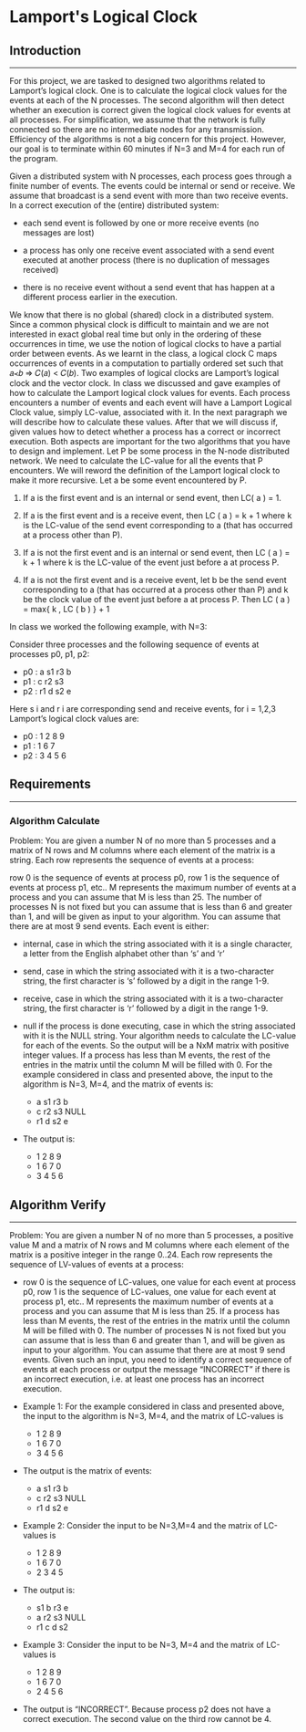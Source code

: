 # Lamport's Logical Clock

## Introduction
___
For this project, we are tasked to designed two algorithms related to Lamport’s logical clock. One is to calculate the logical clock values for the events at each of the N processes. The second algorithm will then detect whether an execution is correct given the logical clock values for events at all processes. For simplification, we assume that the network is fully connected so there are no intermediate nodes for any
transmission. Efficiency of the algorithms is not a big concern for this project. However, our goal is to terminate within 60 minutes if N=3 and M=4 for each run of the program.

Given a distributed system with N processes, each process goes through a finite number of events. The events could be internal or send or receive. We assume that broadcast is a send event with more than two receive events. In a correct execution of the (entire) distributed system:

- each send event is followed by one or more receive events (no messages are lost)

- a process has only one receive event associated with a send event executed at another process (there is no duplication of messages received)

- there is no receive event without a send event that has happen at a different process earlier in the execution.

We know that there is no global (shared) clock in a distributed system. Since a common physical clock is difficult to maintain and we are not interested in exact global real time but only in the ordering of these occurrences in time, we use the notion of logical clocks to have a partial order between events. As we learnt in the class, a logical clock C maps occurrences of events in a computation to partially ordered set
such that 𝑎≺𝑏 ⇒ 𝐶(𝑎) < 𝐶(𝑏). Two examples of logical clocks are Lamport’s logical clock and the vector clock. In class we discussed and gave examples of how to calculate the Lamport logical clock values for events. Each process encounters a number of events and each event will have a Lamport Logical Clock value, simply LC-value, associated with it. In the next paragraph we will describe how to calculate these values.
After that we will discuss if, given values how to detect whether a process has a correct or incorrect execution. Both aspects are important for the two algorithms that you have to design and implement. Let P be some process in the N-node distributed network. We need to calculate the LC-value for all the events that P encounters.
We will reword the definition of the Lamport logical clock to make it more recursive. Let a be some event encountered by P.

1. If a is the first event and is an internal or send event, then LC( a ) = 1.

2. If a is the first event and is a receive event, then LC ( a ) = k + 1 where k is the LC-value of the send event corresponding to a (that has occurred at a process other than P).

3. If a is not the first event and is an internal or send event, then LC ( a ) = k + 1 where k is the LC-value of the event just before a at process P.

4. If a is not the first event and is a receive event, let b be the send event corresponding to a (that has occurred at a process other than P) and k be the clock value of the event just before a at process P. Then
LC ( a ) = max{ k , LC ( b ) } + 1

In class we worked the following example, with N=3:

Consider three processes and the following sequence of events at processes p0, p1, p2:

-    p0 : a s1 r3 b
-    p1 : c r2 s3
-    p2 : r1 d s2 e

Here s i and r i are corresponding send and receive events, for i = 1,2,3
Lamport’s logical clock values are:

-    p0 : 1 2 8 9
-    p1 : 1 6 7
-    p2 : 3 4 5 6

## Requirements
___

### Algorithm Calculate
Problem: You are given a number N of no more than 5 processes and a matrix of N rows and M columns
where each element of the matrix is a string. Each row represents the sequence of events at a process:

row 0 is the sequence of events at process p0, row 1 is the sequence of events at process p1, etc.. M
represents the maximum number of events at a process and you can assume that M is less than 25. The number of processes N is not fixed but you can assume that is less than 6 and greater than 1, and will be given as input to your algorithm. You can assume that there are at most 9 send events. Each event is either:

- internal, case in which the string associated with it is a single character, a letter from the English alphabet other than ‘s’ and ‘r’

- send, case in which the string associated with it is a two-character string, the first character is ‘s’ followed by a digit in the range 1-9.

- receive, case in which the string associated with it is a two-character string, the first character is ‘r’ followed by a digit in the range 1-9.

- null if the process is done executing, case in which the string associated with it is the NULL string. Your algorithm needs to calculate the LC-value for each of the events. So the output will be a NxM matrix with positive integer values. If a process has less than M events, the rest of the entries in the matrix until the column M will be filled with 0. For the example considered in class and presented above, the input to the algorithm is N=3, M=4, and the
matrix of events is:

    - a s1 r3 b
    - c r2 s3 NULL
    - r1 d s2 e
-   The output is:

    - 1 2 8 9 
    - 1 6 7 0
    - 3 4 5 6

## Algorithm Verify
___
Problem: You are given a number N of no more than 5 processes, a positive value M and a matrix of N rows and M columns where each element of the matrix is a positive integer in the range 0..24. Each row represents the sequence of LV-values of events at a process: 

- row 0 is the sequence of LC-values, one
value for each event at process p0, row 1 is the sequence of LC-values, one value for each event at process p1, etc.. M represents the maximum number of events at a process and you can assume that M is less than 25. If a process has less than M events, the rest of the entries in the matrix until the column M
will be filled with 0. The number of processes N is not fixed but you can assume that is less than 6 and greater than 1, and will be given as input to your algorithm. You can assume that there are at most 9 send events. Given such an input, you need to identify a correct sequence of events at each process or output
the message “INCORRECT” if there is an incorrect execution, i.e. at least one process has an incorrect execution.

-   Example 1: For the example considered in class and presented above, the input to the algorithm is N=3, M=4, and the matrix of LC-values is

    - 1 2 8 9
    - 1 6 7 0
    - 3 4 5 6

-   The output is the matrix of events:
    - a s1 r3 b
    - c r2 s3 NULL
    - r1 d s2 e

-   Example 2: Consider the input to be N=3,M=4 and the matrix of LC-values is
    - 1 2 8 9
    - 1 6 7 0
    - 2 3 4 5

-   The output is:
    - s1 b r3 e
    - a r2 s3 NULL
    - r1 c d s2

-   Example 3: Consider the input to be N=3, M=4 and the matrix of LC-values is

    - 1 2 8 9
    - 1 6 7 0
    - 2 4 5 6

-   The output is “INCORRECT”. Because process p2 does not have a correct execution. The second value on the third row cannot be 4.
